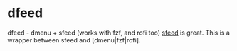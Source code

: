 # dfeed
dfeed - dmenu + sfeed (works with fzf, and rofi too)
[sfeed](https://codemadness.org/git/sfeed/file/README.html) is great.
This is a wrapper between sfeed and [dmenu|fzf|rofi].
